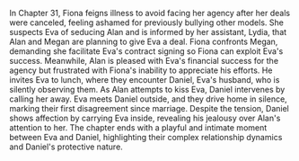 In Chapter 31, Fiona feigns illness to avoid facing her agency after her deals were canceled, feeling ashamed for previously bullying other models. She suspects Eva of seducing Alan and is informed by her assistant, Lydia, that Alan and Megan are planning to give Eva a deal. Fiona confronts Megan, demanding she facilitate Eva's contract signing so Fiona can exploit Eva's success. Meanwhile, Alan is pleased with Eva's financial success for the agency but frustrated with Fiona's inability to appreciate his efforts. He invites Eva to lunch, where they encounter Daniel, Eva's husband, who is silently observing them. As Alan attempts to kiss Eva, Daniel intervenes by calling her away. Eva meets Daniel outside, and they drive home in silence, marking their first disagreement since marriage. Despite the tension, Daniel shows affection by carrying Eva inside, revealing his jealousy over Alan's attention to her. The chapter ends with a playful and intimate moment between Eva and Daniel, highlighting their complex relationship dynamics and Daniel's protective nature.